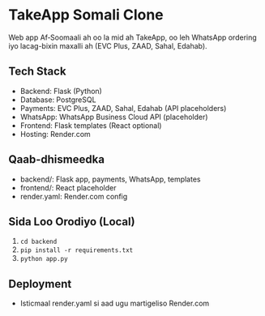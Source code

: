 # TakeApp Somali Clone

Web app Af‑Soomaali ah oo la mid ah TakeApp, oo leh WhatsApp ordering iyo lacag-bixin maxalli ah (EVC Plus, ZAAD, Sahal, Edahab).

## Tech Stack
- Backend: Flask (Python)
- Database: PostgreSQL
- Payments: EVC Plus, ZAAD, Sahal, Edahab (API placeholders)
- WhatsApp: WhatsApp Business Cloud API (placeholder)
- Frontend: Flask templates (React optional)
- Hosting: Render.com

## Qaab-dhismeedka
- backend/: Flask app, payments, WhatsApp, templates
- frontend/: React placeholder
- render.yaml: Render.com config

## Sida Loo Orodiyo (Local)
1. `cd backend`
2. `pip install -r requirements.txt`
3. `python app.py`

## Deployment
- Isticmaal render.yaml si aad ugu martigeliso Render.com
